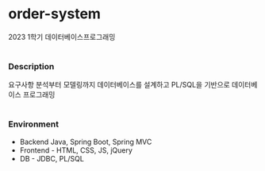 # order-system
2023 1학기 데이터베이스프로그래밍
<br/><br/>

### Description
요구사항 분석부터 모델링까지 데이터베이스를 설계하고 PL/SQL을 기반으로 데이터베이스 프로그래밍
<br/><br/>

### Environment
- Backend Java, Spring Boot, Spring MVC
- Frontend - HTML, CSS, JS, jQuery
- DB - JDBC, PL/SQL
